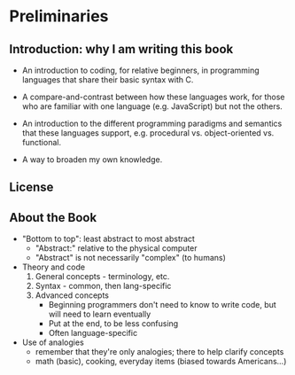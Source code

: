 # Preliminaries #

## Introduction: why I am writing this book ##
[//]: # (from README.md)

* An introduction to coding, for relative beginners, in programming languages
    that share their basic syntax with C.

* A compare-and-contrast between how these languages work, for those who are
    familiar with one language (e.g. JavaScript) but not the others.

* An introduction to the different programming paradigms and semantics that
    these languages support, e.g. procedural vs. object-oriented vs. functional.

* A way to broaden my own knowledge.

## License ##
[//]: # (TODO: What is the best license for this? CC-BY? GNU FDL?)

## About the Book ##
- "Bottom to top": least abstract to most abstract
  - "Abstract:" relative to the physical computer
  - "Abstract" is not necessarily "complex" (to humans)
- Theory and code
  1. General concepts - terminology, etc.
  2. Syntax - common, then lang-specific
  3. Advanced concepts
     - Beginning programmers don't need to know to write code, but will need
       to learn eventually
     - Put at the end, to be less confusing
     - Often language-specific
- Use of analogies
  - remember that they're only analogies; there to help clarify concepts
  - math (basic), cooking, everyday items (biased towards Americans...)
